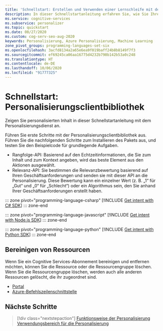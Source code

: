 ```yaml
---
title: 'Schnellstart: Erstellen und Verwenden einer Lernschleife mit dem SDK – Personalisierung'
description: In dieser Schnellstartanleitung erfahren Sie, wie Sie Ihre Wissensdatenbank mithilfe der Personalisierungsclientbibliothek erstellen und verwalten.
ms.service: cognitive-services
ms.subservice: personalizer
ms.topic: quickstart
ms.date: 08/27/2020
ms.custom: cog-serv-seo-aug-2020
keywords: Personalisierung, Azure Personalisierung, Machine Learning
zone_pivot_groups: programming-languages-set-six
ms.openlocfilehash: 3acfd8134a2a65e6ea9f019baff24b8b8149f7f3
ms.sourcegitcommit: ef69245ca06aa16775d4232b790b142b53a0c248
ms.translationtype: HT
ms.contentlocale: de-DE
ms.lasthandoff: 10/06/2020
ms.locfileid: "91777325"
---
```

# <a name="quickstart-personalizer-client-library"></a>Schnellstart: Personalisierungsclientbibliothek

Zeigen Sie personalisierten Inhalt in dieser Schnellstartanleitung mit dem Personalisierungsdienst an.

Führen Sie erste Schritte mit der Personalisierungsclientbibliothek aus. Führen Sie die nachfolgenden Schritte zum Installieren des Pakets aus, und testen Sie den Beispielcode für grundlegende Aufgaben.

 * Rangfolge-API: Basierend auf den Echtzeitinformationen, die Sie zum Inhalt und zum Kontext angeben, wird das beste Element aus den Aktionen ausgewählt.
 * Relevanz-API: Sie bestimmen die Relevanzbewertung basierend auf Ihren Geschäftsanforderungen und senden sie mit dieser API an die Personalisierung. Diese Bewertung kann ein einzelner Wert (z. B. „1“ für „Gut“ und „0“ für „Schlecht“) oder ein Algorithmus sein, den Sie anhand Ihrer Geschäftsanforderungen erstellt haben.

::: zone pivot="programming-language-csharp"
[!INCLUDE [Get intent with C# SDK](./includes/quickstart-sdk-csharp.md)]
::: zone-end

::: zone pivot="programming-language-javascript"
[!INCLUDE [Get intent with Node.js SDK](./includes/quickstart-sdk-nodejs.md)]
::: zone-end

::: zone pivot="programming-language-python"
[!INCLUDE [Get intent with Python SDK](./includes/quickstart-sdk-python.md)]
::: zone-end

## <a name="clean-up-resources"></a>Bereinigen von Ressourcen

Wenn Sie ein Cognitive Services-Abonnement bereinigen und entfernen möchten, können Sie die Ressource oder die Ressourcengruppe löschen. Wenn Sie die Ressourcengruppe löschen, werden auch alle anderen Ressourcen gelöscht, die ihr zugeordnet sind.

* [Portal](../cognitive-services-apis-create-account.md#clean-up-resources)
* [Azure-Befehlszeilenschnittstelle](../cognitive-services-apis-create-account-cli.md#clean-up-resources)

## <a name="next-steps"></a>Nächste Schritte

> [!div class="nextstepaction"]
> [Funktionsweise der Personalisierung](how-personalizer-works.md)
> [Verwendungsbereich für die Personalisierung](where-can-you-use-personalizer.md)
